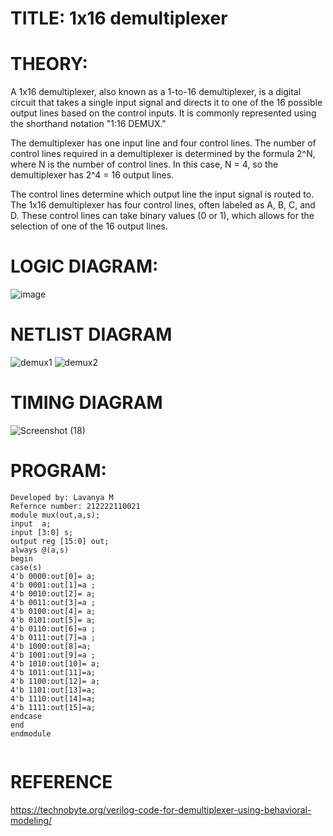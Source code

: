 # TITLE: 1x16 demultiplexer

# THEORY:
A 1x16 demultiplexer, also known as a 1-to-16 demultiplexer, is a digital circuit that takes a single input signal and directs it to one of the 16 possible output lines based on the control inputs. It is commonly represented using the shorthand notation "1:16 DEMUX."

The demultiplexer has one input line and four control lines. The number of control lines required in a demultiplexer is determined by the formula 2^N, where N is the number of control lines. In this case, N = 4, so the demultiplexer has 2^4 = 16 output lines.

The control lines determine which output line the input signal is routed to. The 1x16 demultiplexer has four control lines, often labeled as A, B, C, and D. These control lines can take binary values (0 or 1), which allows for the selection of one of the 16 output lines.
# LOGIC DIAGRAM:
![image](https://github.com/LavanyaMuraleedharan/Simulation-project--Digital-Electronics/assets/120103862/df9a4bdb-8430-40ff-86f6-2dd05305de12)

# NETLIST DIAGRAM
![demux1](https://github.com/LavanyaMuraleedharan/Simulation-project--Digital-Electronics/assets/120103862/e1eefb4b-5c77-4131-857d-39d003c4e954)
![demux2](https://github.com/LavanyaMuraleedharan/Simulation-project--Digital-Electronics/assets/120103862/8d874746-32ac-450d-9d42-284b7007dc18)

# TIMING DIAGRAM
![Screenshot (18)](https://github.com/LavanyaMuraleedharan/Simulation-project--Digital-Electronics/assets/120103862/ea332dd0-950c-4064-89ec-35d642a9503f)


# PROGRAM:
```
Developed by: Lavanya M
Refernce number: 212222110021
module mux(out,a,s);
input  a;
input [3:0] s;
output reg [15:0] out;
always @(a,s)
begin
case(s)
4'b 0000:out[0]= a;
4'b 0001:out[1]=a ;
4'b 0010:out[2]= a;
4'b 0011:out[3]=a ;
4'b 0100:out[4]= a;
4'b 0101:out[5]= a;
4'b 0110:out[6]=a ;
4'b 0111:out[7]=a ;
4'b 1000:out[8]=a;
4'b 1001:out[9]=a ;
4'b 1010:out[10]= a;
4'b 1011:out[11]=a;
4'b 1100:out[12]= a;
4'b 1101:out[13]=a;
4'b 1110:out[14]=a;
4'b 1111:out[15]=a;
endcase
end
endmodule
 
```
# REFERENCE
https://technobyte.org/verilog-code-for-demultiplexer-using-behavioral-modeling/
